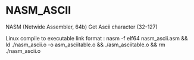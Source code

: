 # NASM_ASCII
NASM (Netwide Assembler, 64b)  Get Ascii character (32-127)

Linux compile to executable link format :
  nasm -f elf64 nasm_ascii.asm && ld ./nasm_ascii.o -o asm_asciitable.o && ./asm_asciitable.o && rm ./nasm_ascii.o
